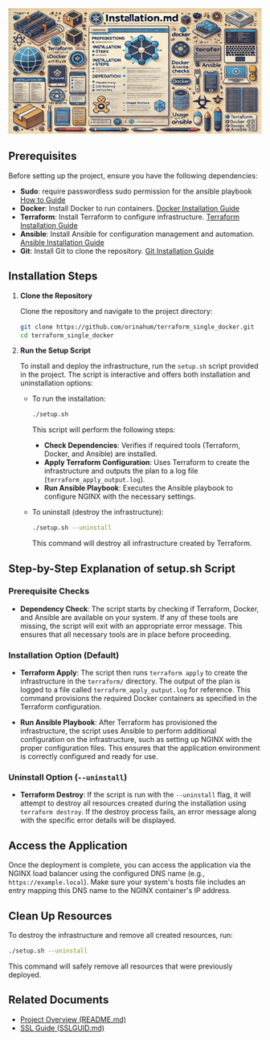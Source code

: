 <img src="assets/INSTALLATION.png" alt="INSTALLATION.md" style="width: 100%; height: 250px;">

## Prerequisites

Before setting up the project, ensure you have the following dependencies:

- **Sudo**: require passwordless sudo permission for the ansible playbook [How to Guide](https://www.simplified.guide/linux/enable-passwordless-sudo#:~:text=Steps%20to%20enable%20passwordless%20sudo%20access%3A%201%20Open,to%20confirm%20that%20no%20password%20is%20required.%20)
- **Docker**: Install Docker to run containers. [Docker Installation Guide](https://docs.docker.com/get-docker/)
- **Terraform**: Install Terraform to configure infrastructure. [Terraform Installation Guide](https://developer.hashicorp.com/terraform/tutorials/aws-get-started/install-cli)
- **Ansible**: Install Ansible for configuration management and automation. [Ansible Installation Guide](https://docs.ansible.com/ansible/latest/installation_guide/intro_installation.html)
- **Git**: Install Git to clone the repository. [Git Installation Guide](https://git-scm.com/book/en/v2/Getting-Started-Installing-Git)

## Installation Steps

1. **Clone the Repository**

   Clone the repository and navigate to the project directory:

   ```bash
   git clone https://github.com/orinahum/terraform_single_docker.git
   cd terraform_single_docker
   ```

2. **Run the Setup Script**

   To install and deploy the infrastructure, run the `setup.sh` script provided in the project. The script is interactive and offers both installation and uninstallation options:

   - To run the installation:

     ```bash
     ./setup.sh
     ```

     This script will perform the following steps:
     
     - **Check Dependencies**: Verifies if required tools (Terraform, Docker, and Ansible) are installed.
     - **Apply Terraform Configuration**: Uses Terraform to create the infrastructure and outputs the plan to a log file (`terraform_apply_output.log`).
     - **Run Ansible Playbook**: Executes the Ansible playbook to configure NGINX with the necessary settings.

   - To uninstall (destroy the infrastructure):

     ```bash
     ./setup.sh --uninstall
     ```

     This command will destroy all infrastructure created by Terraform.

## Step-by-Step Explanation of setup.sh Script

### Prerequisite Checks

- **Dependency Check**: The script starts by checking if Terraform, Docker, and Ansible are available on your system. If any of these tools are missing, the script will exit with an appropriate error message. This ensures that all necessary tools are in place before proceeding.

### Installation Option (Default)

- **Terraform Apply**: The script then runs `terraform apply` to create the infrastructure in the `terraform/` directory. The output of the plan is logged to a file called `terraform_apply_output.log` for reference. This command provisions the required Docker containers as specified in the Terraform configuration.

- **Run Ansible Playbook**: After Terraform has provisioned the infrastructure, the script uses Ansible to perform additional configuration on the infrastructure, such as setting up NGINX with the proper configuration files. This ensures that the application environment is correctly configured and ready for use.

### Uninstall Option (`--uninstall`)

- **Terraform Destroy**: If the script is run with the `--uninstall` flag, it will attempt to destroy all resources created during the installation using `terraform destroy`. If the destroy process fails, an error message along with the specific error details will be displayed.

## Access the Application

Once the deployment is complete, you can access the application via the NGINX load balancer using the configured DNS name (e.g., `https://example.local`). Make sure your system's hosts file includes an entry mapping this DNS name to the NGINX container's IP address.

## Clean Up Resources

To destroy the infrastructure and remove all created resources, run:

```bash
./setup.sh --uninstall
```

This command will safely remove all resources that were previously deployed.

## Related Documents

- [Project Overview (README.md)](README.md)
- [SSL Guide (SSLGUID.md)](SSLGUID.md)
